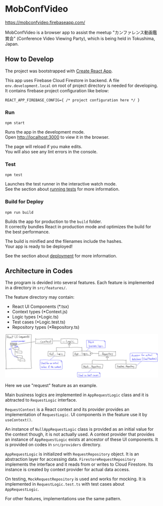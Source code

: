 # MobConfVideo

https://mobconfvideo.firebaseapp.com/

MobConfVideo is a browser app to assist the meetup "カンファレンス動画鑑賞会" (Conference Video Viewing Party), which is being held in Tokushima, Japan.

## How to Develop

The project was bootstrapped with [Create React App](https://github.com/facebook/create-react-app).

This app uses Firebase Cloud Firestore in backend. A file `env.development.local` on root of project directory is needed for developing. It contains firebase project configuration like below:

```
REACT_APP_FIREBASE_CONFIG={ /* project configuration here */ }
```

### Run

```
npm start
```

Runs the app in the development mode.\
Open [http://localhost:3000](http://localhost:3000) to view it in the browser.

The page will reload if you make edits.\
You will also see any lint errors in the console.

### Test

```
npm test
```

Launches the test runner in the interactive watch mode.\
See the section about [running tests](https://facebook.github.io/create-react-app/docs/running-tests) for more information.

### Build for Deploy

```
npm run build
```

Builds the app for production to the `build` folder.\
It correctly bundles React in production mode and optimizes the build for the best performance.

The build is minified and the filenames include the hashes.\
Your app is ready to be deployed!

See the section about [deployment](https://facebook.github.io/create-react-app/docs/deployment) for more information.


## Architecture in Codes

The program is devided into several features.
Each feature is implemented in a directory in `src/features/`.

The feature directory may contain:

- React UI Components (*.tsx)
- Context types (*Context.js)
- Logic types (*Logic.ts)
- Test cases (*Logic.test.ts)
- Repository types (*Repository.ts)

![](document/image/architecture_in_feature.jpg)

Here we use "request" feature as an example.

Main business logics are implemented in `AppRequestLogic` class and it is abtracted to `RequestLogic` interface.

`RequestContext` is a React context and its provider provides an implementation of `RequestLogic`. UI components in the feature use it by `useContext()`.

An instance of `NullAppRequestLogic` class is provided as an initial value for the context though, it is not actually used. A context provider that provides an instance of `AppRequestLogic` exists at ancestor of these UI components. It is provided on codes in `src/providers` directory.

`AppRequestLogic` is initialized with `RequestRepository` object. It is an abstraction layer for accessing data.
`FirestoreRequestRepository` implements the interface and 
it reads from or writes to Cloud Firestore. Its instance is created by context provider for actual data access.

On testing, `MockRequestRepository` is used and works for mocking. It is implemented in `RequestLogic.test.ts` with test cases about `AppRequestLogic`.

For other features, implementations use the same pattern.
